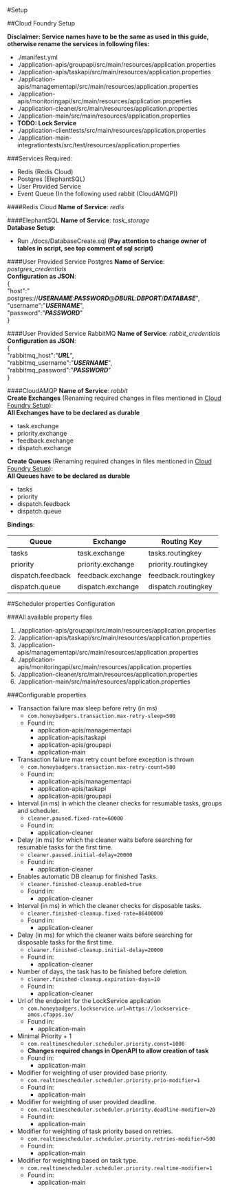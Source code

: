 #Setup

##Cloud Foundry Setup

**Disclaimer: Service names have to be the same as used in this guide, otherwise rename the services in following files:**
* ./manifest.yml
* ./application-apis/groupapi/src/main/resources/application.properties
* ./application-apis/taskapi/src/main/resources/application.properties
* ./application-apis/managementapi/src/main/resources/application.properties
* ./application-apis/monitoringapi/src/main/resources/application.properties
* ./application-cleaner/src/main/resources/application.properties
* ./application-main/src/main/resources/application.properties
* **TODO: Lock Service** 
* ./application-clienttests/src/main/resources/application.properties
* ./application-main-integrationtests/src/test/resources/application.properties

###Services 
Required:
* Redis (Redis Cloud)
* Postgres (ElephantSQL)
* User Provided Service
* Event Queue (In the following used rabbit (CloudAMQP))

####Redis Cloud
**Name of Service**: _redis_

####ElephantSQL
**Name of Service**: _task_storage_<br/>
**Database Setup**:
* Run ./docs/DatabaseCreate.sql **(Pay attention to change owner of tables in script, see top comment of sql script)**

####User Provided Service Postgres
**Name of Service**: _postgres_credentials_ <br/>
**Configuration as JSON**: <br/>
{<br/>
  "host":" postgres://**_USERNAME_**:**_PASSWORD_**@**_DBURL_**:**_DBPORT_**/**_DATABASE_**", <br/>
  "username":"**_USERNAME_**", <br/>
  "password":"**_PASSWORD_**" <br/>
}

####User Provided Service RabbitMQ
**Name of Service**: _rabbit_credentials_ <br/>
**Configuration as JSON**: <br/>
{<br/>
"rabbitmq_host":"**_URL_**",<br/>
"rabbitmq_username":"**_USERNAME_**",<br/>
"rabbitmq_password":"**_PASSWORD_**"<br/>
}

####CloudAMQP
**Name of Service**: _rabbit_ <br/>
**Create Exchanges** (Renaming required changes in files mentioned in [Cloud Foundry Setup](#cloud-foundry-setup)): <br/>
**All Exchanges have to be declared as durable**
* task.exchange
* priority.exchange
* feedback.exchange
* dispatch.exchange 

**Create Queues** (Renaming required changes in files mentioned in [Cloud Foundry Setup](#cloud-foundry-setup)): <br/>
**All Queues have to be declared as durable**
* tasks
* priority
* dispatch.feedback
* dispatch.queue 

**Bindings**: 

Queue | Exchange | Routing Key
------------ | ------------- | -------------
tasks | task.exchange | tasks.routingkey
priority | priority.exchange | priority.routingkey
dispatch.feedback | feedback.exchange | feedback.routingkey
dispatch.queue | dispatch.exchange | dispatch.routingkey


##Scheduler properties Configuration

###All available property files 
1. ./application-apis/groupapi/src/main/resources/application.properties
2. ./application-apis/taskapi/src/main/resources/application.properties
3. ./application-apis/managementapi/src/main/resources/application.properties
4. ./application-apis/monitoringapi/src/main/resources/application.properties
5. ./application-cleaner/src/main/resources/application.properties
6. ./application-main/src/main/resources/application.properties

###Configurable properties

* Transaction failure max sleep before retry (in ms)
    * `com.honeybadgers.transaction.max-retry-sleep=500`
    * Found in:
        * application-apis/managementapi
        * application-apis/taskapi
        * application-apis/groupapi
        * application-main
* Transaction failure max retry count before exception is thrown
    * `com.honeybadgers.transaction.max-retry-count=500`
    * Found in:
        * application-apis/managementapi
        * application-apis/taskapi
        * application-apis/groupapi
* Interval (in ms) in which the cleaner checks for resumable tasks, groups and scheduler.
    * `cleaner.paused.fixed-rate=60000`
    * Found in:
        * application-cleaner
* Delay (in ms) for which the cleaner waits before searching for resumable tasks for the first time.
    * `cleaner.paused.initial-delay=20000`
    * Found in:
        * application-cleaner
* Enables automatic DB cleanup for finished Tasks. 
    * `cleaner.finished-cleanup.enabled=true`
    * Found in:
        * application-cleaner
* Interval (in ms) in which the cleaner checks for disposable tasks.
    * `cleaner.finished-cleanup.fixed-rate=86400000`
    * Found in:
        * application-cleaner
* Delay (in ms) for which the cleaner waits before searching for disposable tasks for the first time.
    * `cleaner.finished-cleanup.initial-delay=20000`
    * Found in:
        * application-cleaner
* Number of days, the task has to be finished before deletion.
    * `cleaner.finished-cleanup.expiration-days=10`
    * Found in:
        * application-cleaner
* Url of the endpoint for the LockService application
    * `com.honeybadgers.lockservice.url=https://lockservice-amos.cfapps.io/`
    * Found in:
        * application-main
* Minimal Priority + 1 
    * `com.realtimescheduler.scheduler.priority.const=1000`
    * **Changes required changs in OpenAPI to allow creation of task**
    * Found in:
        * application-main
* Modifier for weighting of user provided base priority.
    * `com.realtimescheduler.scheduler.priority.prio-modifier=1`
    * Found in:
        * application-main
* Modifier for weighting of user provided deadline.
    * `com.realtimescheduler.scheduler.priority.deadline-modifier=20`
    * Found in:
        * application-main
* Modifier for weighting of task priority based on retries.
    * `com.realtimescheduler.scheduler.priority.retries-modifier=500`
    * Found in:
        * application-main
* Modifier for weighting based on task type.
    * `com.realtimescheduler.scheduler.priority.realtime-modifier=1`
    * Found in:
        * application-main
